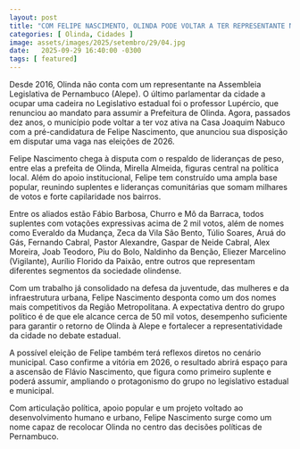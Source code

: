 ```yaml
---
layout: post
title: "COM FELIPE NASCIMENTO, OLINDA PODE VOLTAR A TER REPRESENTANTE NA ALEPE"
categories: [ Olinda, Cidades ]
image: assets/images/2025/setembro/29/04.jpg
date:   2025-09-29 16:40:00 -0300
tags: [ featured]
---
```

Desde 2016, Olinda não conta com um representante na Assembleia Legislativa de Pernambuco (Alepe). O último parlamentar da cidade a ocupar uma cadeira no Legislativo estadual foi o professor Lupércio, que renunciou ao mandato para assumir a Prefeitura de Olinda. Agora, passados dez anos, o município pode voltar a ter voz ativa na Casa Joaquim Nabuco com a pré-candidatura de Felipe Nascimento, que anunciou sua disposição em disputar uma vaga nas eleições de 2026.

Felipe Nascimento chega à disputa com o respaldo de lideranças de peso, entre elas a prefeita de Olinda, Mirella Almeida, figuras central na política local. Além do apoio institucional, Felipe tem construído uma ampla base popular, reunindo suplentes e lideranças comunitárias que somam milhares de votos e forte capilaridade nos bairros.

Entre os aliados estão Fábio Barbosa, Churro e Mô da Barraca, todos suplentes com votações expressivas acima de 2 mil votos, além de nomes como Everaldo da Mudança, Zeca da Vila São Bento, Túlio Soares, Aruá do Gás, Fernando Cabral, Pastor Alexandre, Gaspar de Neide Cabral, Alex Moreira, Joab Teodoro, Piu do Bolo, Naldinho da Benção, Eliezer Marcelino (Vigilante), Aurílio Florido da Paixão, entre outros que representam diferentes segmentos da sociedade olindense.

Com um trabalho já consolidado na defesa da juventude, das mulheres e da infraestrutura urbana, Felipe Nascimento desponta como um dos nomes mais competitivos da Região Metropolitana. A expectativa dentro do grupo político é de que ele alcance cerca de 50 mil votos, desempenho suficiente para garantir o retorno de Olinda à Alepe e fortalecer a representatividade da cidade no debate estadual.

A possível eleição de Felipe também terá reflexos diretos no cenário municipal. Caso confirme a vitória em 2026, o resultado abrirá espaço para a ascensão de Flávio Nascimento, que figura como primeiro suplente e poderá assumir, ampliando o protagonismo do grupo no legislativo estadual e municipal.

Com articulação política, apoio popular e um projeto voltado ao desenvolvimento humano e urbano, Felipe Nascimento surge como um nome capaz de recolocar Olinda no centro das decisões políticas de Pernambuco.